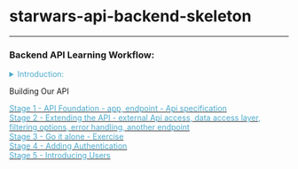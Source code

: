 
# starwars-api-backend-skeleton

---

### Backend API Learning Workflow:

<details>
<summary style="color:#4ba9cc">Introduction:</summary>

Welcome to the Star Wars backend api learning project. The project has a complete structure
ready for you to start learning the process of buidling this backend. Before we begin building the backend, 
let's take a look at the structure in more detail. 
<br/><br/>
Below is an image of the structure:

![](images/api-structure.png)

As you can see there are many folders, some of which are open and a bunch of files in the root.
<br/><br/>

Let's quickly go over the design of the api by looking at root files and the films folder.
<br/><br/>
The root files - all of which are empty except requirements.txt and the readme.md:

![](images/root-files.png)

* __init__.py - The root python initialisation file
* basehandler.py - Will contain the main function required for any packaging of the responses to API requests back 
* main.py - Will contain the main python/flask module for running the API
* openapi.yaml - Our APIs openAPI 3 definition document. This document will contain the specification for our API, all the rules for requests and responses  shall be defined here along with all the parameters and where those parameters go for both requests and responses. It shall also contain our security definitions as to the tyoe of authentication we may use.
* readme.md - The main project readme file.
* requirements.txt - The only file with content contains the package list required to run the API. You should have already run the requirements.txt file directly after creating  your project virtual environment and selecting a python interpreter.
* starwars.py - This file will contain our APIs handlign of calls to the Star Wars API at 'https://swapi.py4e.com/api/'
* utils.py - Will contain any utility classes or functions we made need.

<br/>
Now let's look at the typical API structure using films.

![](images/films-structure.png)

* v1 - this is used for versioning our API, v1=version1. At some point we may have a v2 foilder, which contain the same files but with different code, a newer version. We can direct API requests to different versions, for example we may have v2 for characters but not for films, so we can direct all the character api requests to v2 of the character code.
__init__.py - the python initialisation package for this folder.
* data_access.py - Handles all of the access to any data for films. Anything that touches our data and data source is defined in this file. 
Note we do not touch data in the endpoints methods. Why would we do this, well if we change our datasource, we modify that in this file and not in the endpoints, thus our endpoints do not have to change if we change our data source. It's about separation to help keep our code design as straight forward and robust as possible.
* endpoints.py - Endpoints are the basis of our API calls and are linked to their relative functions via the openapi.yaml file. This file contains all the functions for our endpoints. The endpoint passes any requests for data to our data_access.py file which in turn passes any data to be returned to the client back to the endpoint. The endpoint then calls our basehandler which forwards the response back to the client through various other packages.
* The other files are all __ini__.py files for python initialisation.

<br/>
To get a feel for the flow of our API request and response check the simple data flow diagram below.

![](images/data-flow-1.png)

<br/>
Finally let's look at the folders auth, config, database and errors.

![](images/other-structure.png)
* auth - All of the files for authentication and security for our API are here. 
* config - Any and all configuration such as database login details, security hashes used and anything else for configuration. This
* database - All the database handling is done here. We use two types of database in this project, MySQL a sequel server database and Redis a no-sql database.
* errors - This contains any error handling for the API.

That's it, so let's proceed to our build-1.md file under training-docs and get started.
<br/><br/>

Have Fun! :)

</details>

Building Our API

[<span style="color:#4ba9cc">Stage 1 - API Foundation - app, endpoint - Api specification</span>](build-1.md)
<br/>
[<span style="color:#4ba9cc">Stage 2 - Extending the API - external Api access, data access layer, filtering options, error handling, another endpoint</span>](build-2.md)
<br/>
[<span style="color:#4ba9cc">Stage 3 - Go it alone - Exercise</span>](exercise.md)
<br/>
[<span style="color:#4ba9cc">Stage 4 - Adding Authentication</span>](auth.md)
<br/>
[<span style="color:#4ba9cc">Stage 5 - Introducing Users</span>](users.md)
